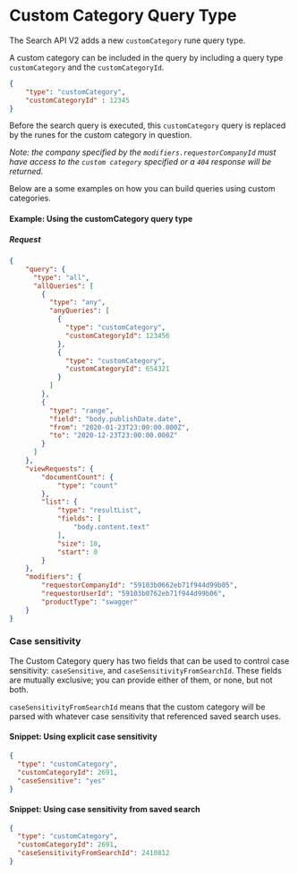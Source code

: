 # Custom Category Query Type

The Search API V2 adds a new `customCategory` rune query type.

A custom category can be included in the query by including a query type `customCategory` and the `customCategoryId`.

```json
{
    "type": "customCategory",
    "customCategoryId" : 12345
}
```
Before the search query is executed, this `customCategory` query is replaced by the runes for the custom category in question.

*Note: the company specified by the `modifiers.requestorCompanyId` must have access to the `custom category` specified or a `404` response will be returned.*

Below are a some examples on how you can build queries using custom categories.

#### Example: Using the customCategory query type

##### Request

```json
{
    "query": {
      "type": "all",
      "allQueries": [
        {
          "type": "any",
          "anyQueries": [
            {
              "type": "customCategory",
              "customCategoryId": 123456
            },
            {
              "type": "customCategory",
              "customCategoryId": 654321
            }
          ]
        },
        {
          "type": "range",
          "field": "body.publishDate.date",
          "from": "2020-01-23T23:00:00.000Z",
          "to": "2020-12-23T23:00:00.000Z"
        }
      ]
    },
    "viewRequests": {
        "documentCount": {
            "type": "count"
        },
        "list": {
            "type": "resultList",
            "fields": [
                "body.content.text"
            ],
            "size": 10,
            "start": 0
        }
    },
    "modifiers": {
        "requestorCompanyId": "59103b0662eb71f944d99b05",
        "requestorUserId": "59103b0762eb71f944d99b06",
        "productType": "swagger"
    }
}
```

### Case sensitivity

The Custom Category query has two fields that can be used to control case sensitivity: `caseSensitive`, and `caseSensitivityFromSearchId`. These fields are mutually exclusive; you can provide either of them, or none, but not both.

`caseSensitivityFromSearchId` means that the custom category will be parsed with whatever case sensitivity that referenced saved search uses.

#### Snippet: Using explicit case sensitivity

```json
{
  "type": "customCategory",
  "customCategoryId": 2691,
  "caseSensitive": "yes"
}
```


#### Snippet: Using case sensitivity from saved search

```json
{
  "type": "customCategory",
  "customCategoryId": 2691,
  "caseSensitivityFromSearchId": 2410812
}
```
